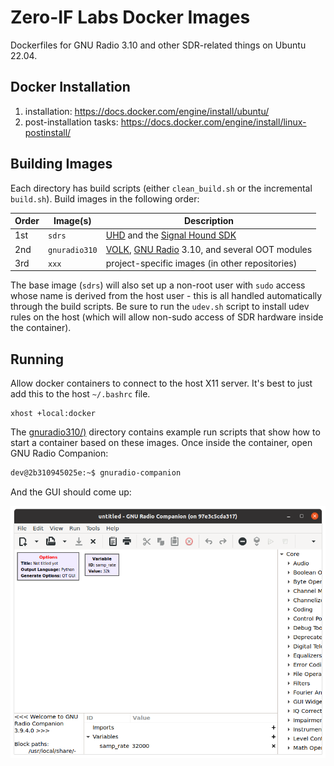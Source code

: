 # Zero-IF Labs Docker Images

Dockerfiles for GNU Radio 3.10 and other SDR-related things on Ubuntu 22.04.

## Docker Installation

1. installation: https://docs.docker.com/engine/install/ubuntu/
2. post-installation tasks: https://docs.docker.com/engine/install/linux-postinstall/

## Building Images

Each directory has build scripts (either `clean_build.sh` or the incremental `build.sh`). Build images in the following order:

Order | Image(s) | Description
----- | -------- | -----------
1st | `sdrs` | [UHD](https://github.com/EttusResearch/uhd) and the [Signal Hound SDK](https://signalhound.com/software/signal-hound-software-development-kit-sdk/)
2nd | `gnuradio310` | [VOLK](https://github.com/gnuradio/volk), [GNU Radio](https://github.com/gnuradio/gnuradio) 3.10, and several OOT modules
3rd | `xxx` | project-specific images (in other repositories)

The base image (`sdrs`) will also set up a non-root user with `sudo` access whose name is derived from the host user - this is all handled automatically through the build scripts. Be sure to run the `udev.sh` script to install udev rules on the host (which will allow non-sudo access of SDR hardware inside the container).

## Running

Allow docker containers to connect to the host X11 server. It's best to just add this to the host `~/.bashrc` file.
```
xhost +local:docker
```

The [gnuradio310/)](gnuradio310/) directory contains example run scripts that show how to start a container based on these images. Once inside the container, open GNU Radio Companion:

```bash
dev@2b310945025e:~$ gnuradio-companion
```

And the GUI should come up:

![GNU Radio Companion running inside Docker container](screenshot.png)
